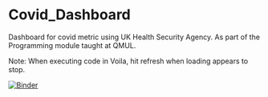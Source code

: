 # Covid_Dashboard
Dashboard for covid metric using UK Health Security Agency. As part of the Programming module taught at QMUL.

Note: When executing code in Voila, hit refresh when loading appears to stop.

[![Binder](https://mybinder.org/badge_logo.svg)](https://mybinder.org/v2/gh/Xicras/Covid_Dashboard/HEAD?urlpath=voila%2Frender%2FDashboard.ipynb)
